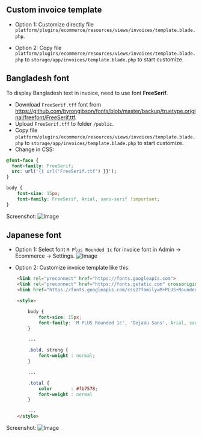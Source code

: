 ## Custom invoice template

- Option 1: Customize directly file `platform/plugins/ecommerce/resources/views/invoices/template.blade.php`.

- Option 2: Copy file `platform/plugins/ecommerce/resources/views/invoices/template.blade.php` to `storage/app/invoices/template.blade.php` to start customize.

## Bangladesh font

To display Bangladesh text in invoice, need to use font **FreeSerif**.

- Download `FreeSerif.tff` font from https://github.com/byrongibson/fonts/blob/master/backup/truetype.original/freefont/FreeSerif.ttf.
- Upload `FreeSerif.tff` to folder `/public`.
- Copy file `platform/plugins/ecommerce/resources/views/invoices/template.blade.php` to `storage/app/invoices/template.blade.php` to start customize.
- Change in CSS:
```CSS
@font-face {
  font-family: FreeSerif;
  src: url('{{ url('FreeSerif.ttf') }}');
}

body {
    font-size: 15px;
    font-family: FreeSerif, Arial, sans-serif !important;
}
```

Screenshot: 
![Image](https://live.staticflickr.com/65535/51915032123_81575aa62e_b.jpg)

## Japanese font

- Option 1: Select font `M Plus Rounded 1c` for invoice font in Admin -> Ecommerce -> Settings.
  ![Image](https://live.staticflickr.com/65535/51913973982_998c9492c5_b.jpg)

- Option 2: Customize invoice template like this:
```html
    <link rel="preconnect" href="https://fonts.googleapis.com">
    <link rel="preconnect" href="https://fonts.gstatic.com" crossorigin>
    <link href="https://fonts.googleapis.com/css2?family=M+PLUS+Rounded+1c&display=swap" rel="stylesheet">

    <style>

        body {
            font-size: 15px;
            font-family: 'M PLUS Rounded 1c', 'DejaVu Sans', Arial, sans-serif !important;
        }

        ...

        .bold, strong {
            font-weight : normal;
        }

        ...

        .total {
            color       : #fb7578;
            font-weight : normal
        }

        ...
    </style>
```

Screenshot:
![Image](https://live.staticflickr.com/65535/51915262029_50ae25c9e0_b.jpg)